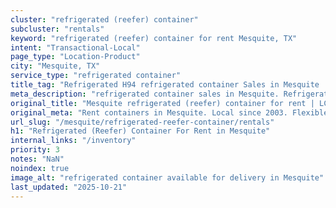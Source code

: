 ```yaml
---
cluster: "refrigerated (reefer) container"
subcluster: "rentals"
keyword: "refrigerated (reefer) container for rent Mesquite, TX"
intent: "Transactional-Local"
page_type: "Location-Product"
city: "Mesquite, TX"
service_type: "refrigerated container"
title_tag: "Refrigerated H94 refrigerated container Sales in Mesquite | LC Container"
meta_description: "refrigerated container sales in Mesquite. Refrigerated containers with climate control. Fast delivery, competitive pricing. Serving refrigerated reefer container area. Quote ID: SZ1. Call (214) 524-4168 for your free quote today."
original_title: "Mesquite refrigerated (reefer) container for rent | LC"
original_meta: "Rent containers in Mesquite. Local since 2003. Flexible rental terms. Same-week delivery available. Get your free quote — call (214) 524-4168 today."
url_slug: "/mesquite/refrigerated-reefer-container/rentals"
h1: "Refrigerated (Reefer) Container For Rent in Mesquite"
internal_links: "/inventory"
priority: 3
notes: "NaN"
noindex: true
image_alt: "refrigerated container available for delivery in Mesquite"
last_updated: "2025-10-21"
---
```


<!-- TODO: Add unique city/inventory copy, images, and internal links here. -->
